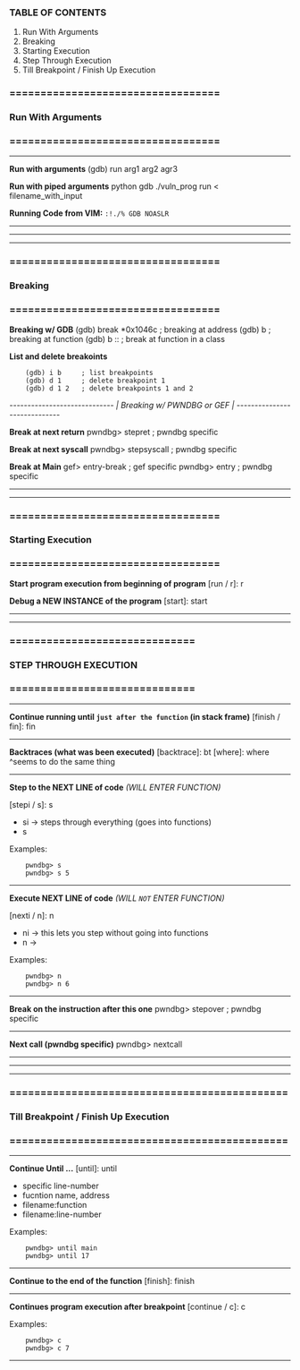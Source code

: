 ### TABLE OF CONTENTS
1. Run With Arguments
2. Breaking
3. Starting Execution
4. Step Through Execution
5. Till Breakpoint / Finish Up Execution


### ================================== ###
###         Run With Arguments         ###
### ================================== ###

-----------------------------

**Run with arguments**
	(gdb) run arg1 arg2 agr3

**Run with piped arguments**
	python 
	gdb ./vuln_prog
	run < filename_with_input

**Running Code from VIM:** `:!./% GDB NOASLR`

-----------------------------


- - - - - - - - - - - - - - - - - - - - - - - - - - - - - - - -
- - - - - - - - - - - - - - - - - - - - - - - - - - - - - - - -


### ================================== ###
###              Breaking              ###
### ================================== ###

**Breaking w/ GDB**
	(gdb) break *0x1046c         ; breaking at address
	(gdb) b <function>           ; breaking at function
	(gdb) b <class>::<function>  ; break at function in a class

**List and delete breakoints**
```
	(gdb) i b     ; list breakpoints
	(gdb) d 1	  ; delete breakpoint 1
	(gdb) d 1 2   ; delete breakpoints 1 and 2
```

   _-----------------------------_
   _| Breaking w/ PWNDBG or GEF |_
   _-----------------------------_
   
**Break at next return**
	pwndbg> stepret			; pwndbg specific

**Break at next syscall**
	pwndbg> stepsyscall         ; pwndbg specific

**Break at Main**
	gef> 	entry-break		; gef specific
	pwndbg> entry    	    	; pwndbg specific



- - - - - - - - - - - - - - - - - - - - - - - - - - - - - - - -
- - - - - - - - - - - - - - - - - - - - - - - - - - - - - - - -



### ================================== ###
###         Starting Execution         ###
### ================================== ###


**Start program execution from beginning of program**
[run / r]: r


**Debug a NEW INSTANCE of the program**
[start]: start


- - - - - - - - - - - - - - - - - - - - - - - - - - - - - - - -
- - - - - - - - - - - - - - - - - - - - - - - - - - - - - - - -



### ============================== ###
###     STEP THROUGH EXECUTION     ###
### ============================== ###

-----------------------------


**Continue running until `just after the function` (in stack frame)**
[finish / fin]: fin


-----------------------------


**Backtraces (what was been executed)**
[backtrace]: bt
[where]: where
          ^seems to do the same thing

-----------------------------

**Step to the NEXT LINE of code**
     _(WILL ENTER FUNCTION)_

[stepi / s]: s <optional-number-of-steps>
 + si  -> steps through everything (goes into functions)
 + s

Examples:
```
    pwndbg> s
    pwndbg> s 5
```

-----------------------------

**Execute NEXT LINE of code**
_(WILL `NOT` ENTER FUNCTION)_

[nexti / n]: n <optional-number-of-steps>
 + ni  -> this lets you step without going into functions
 + n   -> 

Examples:
```
    pwndbg> n
    pwndbg> n 6
```

-----------------------------

**Break on the instruction after this one**
	pwndbg> stepover	    ; pwndbg specific

-----------------------------

**Next call (pwndbg specific)**
	pwndbg> nextcall

-----------------------------


- - - - - - - - - - - - - - - - - - - - - - - - - - - - - - - -
- - - - - - - - - - - - - - - - - - - - - - - - - - - - - - - -


### ============================================= ###
###     Till Breakpoint / Finish Up Execution     ###
### ============================================= ###

-----------------------------

**Continue Until ...**
 [until]: until <optional-break-point>
 + specific line-number
 + fucntion name, address
 + filename:function
 + filename:line-number

Examples:
```
    pwndbg> until main
    pwndbg> until 17
```

-----------------------------

**Continue to the end of the function**
[finish]: finish

-----------------------------

**Continues program execution after breakpoint**
[continue / c]: c <optional-repeat-count>

Examples:
```
    pwndbg> c
    pwndbg> c 7
```

-----------------------------

